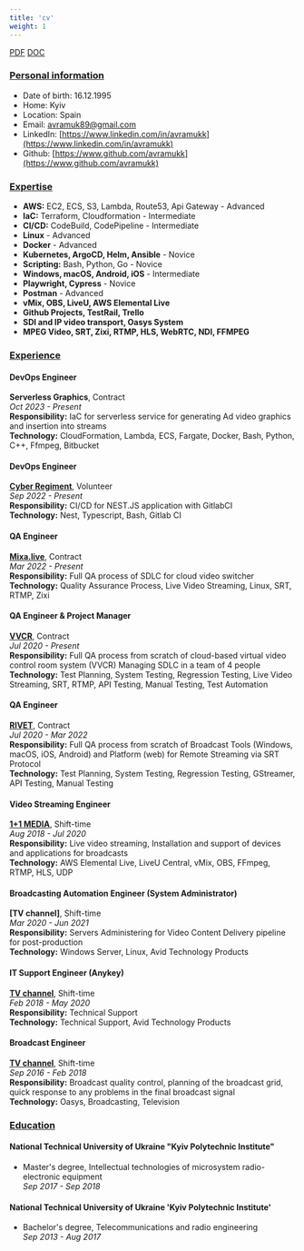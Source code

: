 ```yaml
---
title: 'cv'
weight: 1
---
```


[PDF](/mykola_avramuk_cv.pdf) [DOC](/mykola_avramuk_cv.docx)

### [Personal information](#personal-information)
- Date of birth: 16.12.1995
- Home: Kyiv
- Location: Spain
- Email: [avramuk89@gmail.com](mailto:avramuk89@gmail.com)
- LinkedIn: [https://www.linkedin.com/in/avramukk](https://www.linkedin.com/in/avramukk)
- Github: [https://www.github.com/avramukk](https://www.github.com/avramukk)

### [Expertise](#expertise)
- **AWS:** EC2, ECS, S3, Lambda, Route53, Api Gateway - Advanced
- **IaC:** Terraform, Cloudformation - Intermediate
- **CI/CD:** CodeBuild, CodePipeline - Intermediate
- **Linux** - Advanced
- **Docker** - Advanced
- **Kubernetes, ArgoCD, Helm, Ansible** - Novice
- **Scripting:** Bash, Python, Go - Novice
- **Windows, macOS, Android, iOS** - Intermediate
- **Playwright, Cypress** - Novice
- **Postman** - Advanced
- **vMix, OBS, LiveU, AWS Elemental Live**
- **Github Projects, TestRail, Trello**
- **SDI and IP video transport, Oasys System**
- **MPEG Video, SRT, Zixi, RTMP, HLS, WebRTC, NDI, FFMPEG**

### [Experience](#experience)
#### DevOps Engineer
**Serverless Graphics**, Contract  
*Oct 2023 - Present*  
**Responsibility:** IaC for serverless service for generating Ad video graphics and insertion into streams  
**Technology:** CloudFormation, Lambda, ECS, Fargate, Docker, Bash, Python, C++, Ffmpeg, Bitbucket

#### DevOps Engineer
**[Cyber Regiment](https://www.cyber-regiment.com.ua)**, Volunteer  
*Sep 2022 - Present*  
**Responsibility:** CI/CD for NEST.JS application with GitlabCI  
**Technology:** Nest, Typescript, Bash, Gitlab CI

#### QA Engineer
**[Mixa.live](https://mixa.live)**, Contract  
*Mar 2022 - Present*  
**Responsibility:** Full QA process of SDLC for cloud video switcher  
**Technology:** Quality Assurance Process, Live Video Streaming, Linux, SRT, RTMP, Zixi

#### QA Engineer & Project Manager
**[VVCR](https://vvcr.tv)**, Contract  
*Jul 2020 - Present*  
**Responsibility:** Full QA process from scratch of cloud-based virtual video control room system (VVCR)
Managing SDLC in a team of 4 people  
**Technology:** Test Planning, System Testing, Regression Testing, Live Video Streaming, SRT, RTMP, API Testing, Manual Testing, Test Automation

#### QA Engineer
**[RIVET](https://rivet.stream)**, Contract  
*Jul 2020 - Mar 2022*  
**Responsibility:** Full QA process from scratch of Broadcast Tools (Windows, macOS, iOS, Android) and Platform (web) for Remote Streaming via SRT Protocol  
**Technology:** Test Planning, System Testing, Regression Testing, GStreamer, API Testing, Manual Testing

#### Video Streaming Engineer
**[1+1 MEDIA](https://media.1plus1.ua)**, Shift-time  
*Aug 2018 - Jul 2020*  
**Responsibility:** Live video streaming, Installation and support of devices and applications for broadcasts  
**Technology:** AWS Elemental Live, LiveU Central, vMix, OBS, FFmpeg, RTMP, HLS, UDP

#### Broadcasting Automation Engineer (System Administrator)
**[TV channel]**, Shift-time  
*Mar 2020 - Jun 2021*  
**Responsibility:** Servers Administering for Video Content Delivery pipeline for post-production  
**Technology:** Windows Server, Linux, Avid Technology Products

#### IT Support Engineer (Anykey)
**[TV channel]()**, Shift-time  
*Feb 2018 - May 2020*  
**Responsibility:** Technical Support  
**Technology:** Technical Support, Avid Technology Products

#### Broadcast Engineer
**[TV channel]()**, Shift-time  
*Sep 2016 - Feb 2018*  
**Responsibility:** Broadcast quality control, planning of the broadcast grid, quick response to any problems in the final broadcast signal  
**Technology:** Oasys, Broadcasting, Television

### [Education](#education)
#### National Technical University of Ukraine "Kyiv Polytechnic Institute"
- Master's degree, Intellectual technologies of microsystem radio-electronic equipment  
*Sep 2017 - Sep 2018*

#### National Technical University of Ukraine 'Kyiv Polytechnic Institute'
- Bachelor's degree, Telecommunications and radio engineering  
*Sep 2013 - Aug 2017*
